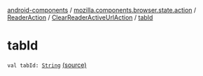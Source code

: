 [android-components](../../../index.md) / [mozilla.components.browser.state.action](../../index.md) / [ReaderAction](../index.md) / [ClearReaderActiveUrlAction](index.md) / [tabId](./tab-id.md)

# tabId

`val tabId: `[`String`](https://kotlinlang.org/api/latest/jvm/stdlib/kotlin/-string/index.html) [(source)](https://github.com/mozilla-mobile/android-components/blob/master/components/browser/state/src/main/java/mozilla/components/browser/state/action/BrowserAction.kt#L627)